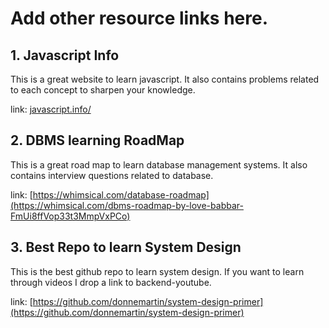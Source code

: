 # Add other resource links here.

## 1. Javascript Info
This is a great website to learn javascript. It also contains problems related to each concept to sharpen your knowledge.

link: [javascript.info/](https://javascript.info/)

## 2. DBMS learning RoadMap
This is a great road map to learn database management systems. It also contains interview questions related to database.

link: [https://whimsical.com/database-roadmap](https://whimsical.com/dbms-roadmap-by-love-babbar-FmUi8ffVop33t3MmpVxPCo)

## 3. Best Repo to learn System Design
This is the best github repo to learn system design. If you want to learn through videos I drop a link to backend-youtube.

link: [https://github.com/donnemartin/system-design-primer](https://github.com/donnemartin/system-design-primer)

